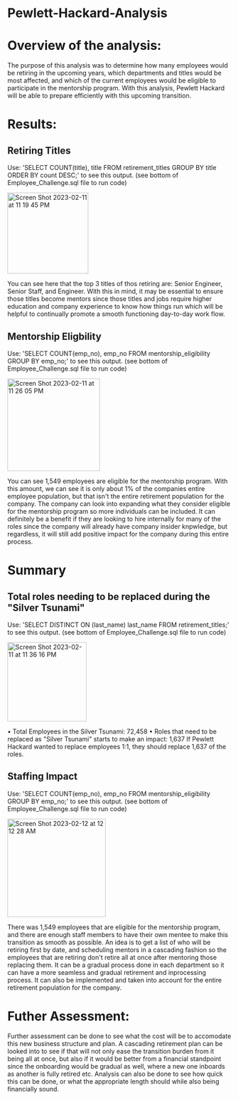 # Pewlett-Hackard-Analysis

# Overview of the analysis:

The purpose of this analysis was to determine how many employees would be retiring in the upcoming years, which departments and titles would be most affected, and which of the current employees would be eligible to participate in the mentorship program. With this analysis, Pewlett Hackard will be able to prepare efficiently with this upcoming transition.

# Results:

## Retiring Titles

 Use: 'SELECT COUNT(title), title FROM retirement_titles GROUP BY title ORDER BY count DESC;' to see this output. (see bottom of Employee_Challenge.sql file to run code)

<img width="182" alt="Screen Shot 2023-02-11 at 11 19 45 PM" src="https://user-images.githubusercontent.com/109998935/218294911-78480130-84a6-40b7-af5e-8ca6254dbed2.png">

You can see here that the top 3 titles of thos retiring are: Senior Engineer, Senior Staff, and Engineer. With this in mind, it may be essential to ensure those titles become mentors since those titles and jobs require higher education and company experience to know how things run which will be helpful to continually promote a smooth functioning day-to-day work flow. 

## Mentorship Eligbility 

Use: 'SELECT COUNT(emp_no), emp_no FROM mentorship_eligibility GROUP BY emp_no;' to see this output. (see bottom of Employee_Challenge.sql file to run code)

<img width="208" alt="Screen Shot 2023-02-11 at 11 26 05 PM" src="https://user-images.githubusercontent.com/109998935/218295068-468a9a44-5edd-4458-adc5-9529d391fa57.png">

You can see 1,549 employees are eligible for the mentorship program. With this amount, we can see it is only about 1% of the companies entire employee population, but that isn't the entire retirement population for the company. The company can look into expanding what they consider eligible for the mentorship program so more individuals can be included. It can definitely be a benefit if they are looking to hire internally for many of the roles since the company will already have company insider knpwledge, but regardless, it will still add positive impact for the company during this entire process.

# Summary

## Total roles needing to be replaced during the "Silver Tsunami"

Use: 'SELECT DISTINCT ON (last_name) last_name FROM retirement_titles;' to see this output. (see bottom of Employee_Challenge.sql file to run code)

<img width="178" alt="Screen Shot 2023-02-11 at 11 36 16 PM" src="https://user-images.githubusercontent.com/109998935/218295297-79c4d19b-e648-4bea-855e-ad180afd6952.png">

• Total Employees in the Silver Tsunami: 72,458
• Roles that need to be replaced as "Silver Tsunami" starts to make an impact: 1,637
If Pewlett Hackard wanted to replace employees 1:1, they should replace 1,637 of the roles.

## Staffing Impact

Use: 'SELECT COUNT(emp_no), emp_no FROM mentorship_eligibility GROUP BY emp_no;' to see this output. (see bottom of Employee_Challenge.sql file to run code)

<img width="221" alt="Screen Shot 2023-02-12 at 12 12 28 AM" src="https://user-images.githubusercontent.com/109998935/218295399-385a64d3-da92-4027-85b8-d0e2cd0c2638.png">

There was 1,549 employees that are eligible for the mentorship program, and there are enough staff members to have their own mentee to make this transition as smooth as possible. An idea is to get a list of who will be retiring first by date, and scheduling mentors in a cascading fashion so the employees that are retiring don't retire all at once after mentoring those replacing them. It can be a gradual process done in each department so it can have a more seamless and gradual retirement and inprocessing process. It can also be implemented and taken into account for the entire retirement population for the company. 

# Futher Assessment: 

Further assessment can be done to see what the cost will be to accomodate this new business structure and plan. A cascading retirement plan can be looked into to see if that will not only ease the transition burden from it being all at once, but also if it would be better from a financial standpoint since the onboarding would be gradual as well, where a new one inboards as another is fully retired etc. Analysis can also be done to see how quick this can be done, or what the appropriate length should while also being financially sound. 
